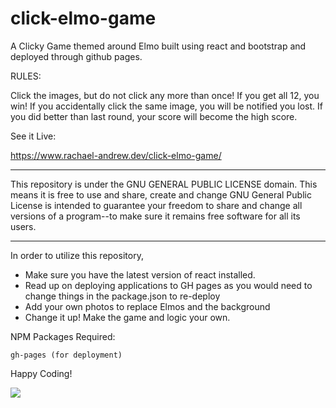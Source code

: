# click-elmo-game
A Clicky Game themed around Elmo built using react and bootstrap and deployed through github pages. 

RULES: 

Click the images, but do not click any more than once! 
If you get all 12, you win! 
If you accidentally click the same image, you will be notified you lost.
If you did better than last round, your score will become the high score. 


See it Live: 

https://www.rachael-andrew.dev/click-elmo-game/

<hr>

This repository is under the  GNU GENERAL PUBLIC LICENSE domain. 
This means it is free to use and share, create and change GNU General Public License is intended to guarantee your freedom to share and change all versions of a program--to make sure it remains free
software for all its users.

<hr>

In order to utilize this repository, 

* Make sure you have the latest version of react installed. 
* Read up on deploying applications to GH pages as you would need to change things in the package.json to re-deploy
* Add your own photos to replace Elmos and the background 
* Change it up! Make the game and logic your own. 

NPM Packages Required: 

    gh-pages (for deployment)


Happy Coding! 

<img src='./click-on-elmo/src/images/Clicky_Elmo.gif'>





